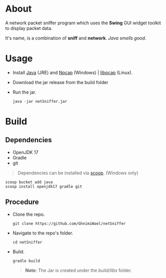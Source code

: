 # About
 A network packet sniffer program which uses the **Swing** GUI widget toolkit to display packet data.

 It's name, is a combination of **sniff** and **network**. *Java smells good*.

# Usage
- Install [Java](https://www.java.com/en/download) (JRE) and [Npcap](https://npcap.com) (Windows) | [libpcap](https://www.tcpdump.org) (Linux).
- Download the jar release from the build folder
- Run the jar.

    ```
    java -jar netSniffer.jar
    ```

# Build

## Dependencies

- OpenJDK 17
- Gradle
- git

> Dependencies can be installed via [scoop](https://scoop.sh). (Windows only)
```
scoop bucket add java
scoop install openjdk17 gradle git
```

## Procedure

- Clone the repo.

    ```
    git clone https://github.com/GhnimiWael/netSniffer
    ```

- Navigate to the repo's folder.

    ```
    cd netSniffer
    ```
- Build.

    ```
    gradle build
    ```
    >**Note**: The Jar is created under the *build/libs* folder.
